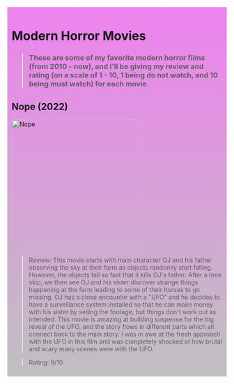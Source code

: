 <div style="background: linear-gradient(to bottom, violet, silver); padding: 10px;">

# Modern Horror Movies

> ### These are some of my favorite modern horror films (from 2010 - now), and I'll be giving my review and rating (on a scale of 1 - 10, 1 being do not watch, and 10 being must watch) for each movie.

## Nope (2022)

<img src="https://m.media-amazon.com/images/M/MV5BZjI4YWU5MWUtZTg4ZC00MmYzLWIyMjMtODhhOGQ4YTY5MmVkXkEyXkFqcGdeQXVyMTUzOTcyODA5._V1_.jpg" alt="Nope" height=300>

> Review: This movie starts with main character OJ and his father observing the sky at their farm as objects randomly start falling. However, the objects fall so fast that it kills OJ's father. After a time skip, we then see OJ and his sister discover strange things happening at the farm leading to some of their horses to go missing. OJ has a close encounter with a "UFO" and he decides to have a surveillance system installed so that he can make money with his sister by selling the footage, but things don't work out as intended. This movie is amazing at building suspense for the big reveal of the UFO, and the story flows in different parts which all connect back to the main story. I was in awe at the fresh approach with the UFO in this film and was completely shocked at how brutal and scary many scenes were with the UFO.

> Rating: 9/10
</div>